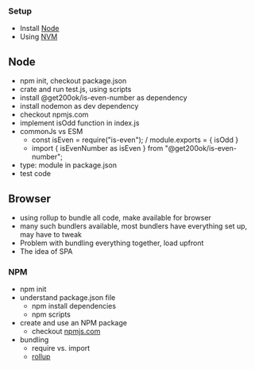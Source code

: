 ### Setup
 - Install [Node](https://nodejs.org/en) 
 - Using [NVM](https://github.com/nvm-sh/nvm)

## Node
- npm init, checkout package.json
- crate and run test.js, using scripts
- install @get200ok/is-even-number as dependency
- install nodemon as dev dependency
- checkout npmjs.com
- implement isOdd function in index.js
- commonJs vs ESM 
  - const isEven = require("is-even"); / module.exports = { isOdd }
  - import { isEvenNumber as isEven } from "@get200ok/is-even-number";
- type: module in package.json
- test code

## Browser
- using rollup to bundle all code, make available for browser
- many such bundlers available, most bundlers have everything set up, may have to tweak
- Problem with bundling everything together, load upfront
- The idea of SPA



### NPM
 - npm init
 - understand package.json file
   - npm install dependencies
   - npm scripts
 - create and use an NPM package
   - checkout [npmjs.com](https://www.npmjs.com/)
 - bundling
   - require vs. import
   - [rollup](https://rollupjs.org/)

